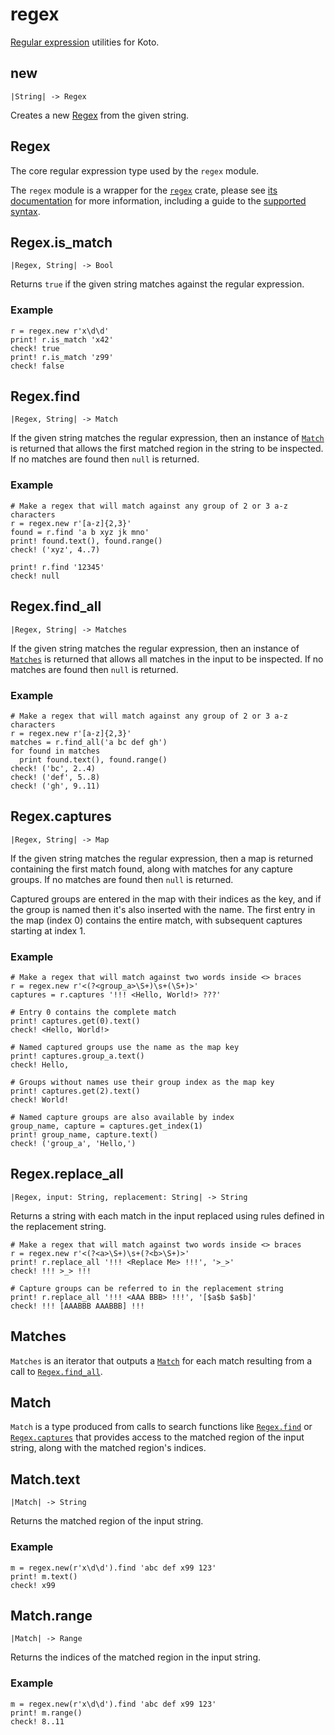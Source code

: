 # regex

[Regular expression][regex-wiki] utilities for Koto.

## new

```kototype
|String| -> Regex
```

Creates a new [Regex](#regex-1) from the given string.


## Regex

The core regular expression type used by the `regex` module.

The `regex` module is a wrapper for the [`regex`][regex-crate] crate, 
please see [its documentation][regex-docs] for more information, 
including a guide to the [supported syntax][syntax-docs].

## Regex.is_match

```kototype
|Regex, String| -> Bool
```

Returns `true` if the given string matches against the regular expression.

### Example

```koto
r = regex.new r'x\d\d'
print! r.is_match 'x42'
check! true
print! r.is_match 'z99'
check! false
```

## Regex.find

```kototype
|Regex, String| -> Match
```

If the given string matches the regular expression, then an instance of
[`Match`](#match) is returned that allows the first matched region in the string
to be inspected. If no matches are found then `null` is returned.

### Example

```koto
# Make a regex that will match against any group of 2 or 3 a-z characters
r = regex.new r'[a-z]{2,3}'
found = r.find 'a b xyz jk mno'
print! found.text(), found.range()
check! ('xyz', 4..7)

print! r.find '12345'
check! null
```

## Regex.find_all

```kototype
|Regex, String| -> Matches 
```

If the given string matches the regular expression, then an instance of
[`Matches`](#matches) is returned that allows all matches in the input to be
inspected. If no matches are found then `null` is returned.

### Example

```koto
# Make a regex that will match against any group of 2 or 3 a-z characters
r = regex.new r'[a-z]{2,3}'
matches = r.find_all('a bc def gh')
for found in matches
  print found.text(), found.range()
check! ('bc', 2..4)
check! ('def', 5..8)
check! ('gh', 9..11)
```

## Regex.captures

```kototype
|Regex, String| -> Map
```

If the given string matches the regular expression, then a map is returned
containing the first match found, along with matches for any capture groups.
If no matches are found then `null` is returned.

Captured groups are entered in the map with their indices as the key, 
and if the group is named then it's also inserted with the name.
The first entry in the map (index 0) contains the entire match, with subsequent
captures starting at index 1.

### Example

```koto
# Make a regex that will match against two words inside <> braces
r = regex.new r'<(?<group_a>\S+)\s+(\S+)>'
captures = r.captures '!!! <Hello, World!> ???'

# Entry 0 contains the complete match
print! captures.get(0).text()
check! <Hello, World!>

# Named captured groups use the name as the map key
print! captures.group_a.text()
check! Hello,

# Groups without names use their group index as the map key
print! captures.get(2).text()
check! World!

# Named capture groups are also available by index
group_name, capture = captures.get_index(1)
print! group_name, capture.text()
check! ('group_a', 'Hello,')
```

## Regex.replace_all

```kototype
|Regex, input: String, replacement: String| -> String
```

Returns a string with each match in the input replaced using rules defined in
the replacement string.

```koto
# Make a regex that will match against two words inside <> braces
r = regex.new r'<(?<a>\S+)\s+(?<b>\S+)>'
print! r.replace_all '!!! <Replace Me> !!!', '>_>'
check! !!! >_> !!!

# Capture groups can be referred to in the replacement string
print! r.replace_all '!!! <AAA BBB> !!!', '[$a$b $a$b]'
check! !!! [AAABBB AAABBB] !!!
```

## Matches

`Matches` is an iterator that outputs a [`Match`](#match) for each match 
resulting from a call to [`Regex.find_all`](#regex-find-all).

## Match

`Match` is a type produced from calls to search functions like
[`Regex.find`](#regex-find) or [`Regex.captures`](#regex-captures) that provides 
access to the matched region of the input string, 
along with the matched region's indices.

## Match.text

```kototype
|Match| -> String
```

Returns the matched region of the input string.


### Example

```koto
m = regex.new(r'x\d\d').find 'abc def x99 123'
print! m.text()
check! x99
```

## Match.range

```kototype
|Match| -> Range
```

Returns the indices of the matched region in the input string.


### Example

```koto
m = regex.new(r'x\d\d').find 'abc def x99 123'
print! m.range()
check! 8..11
```

[regex-crate]: https://github.com/rust-lang/regex
[regex-docs]: https://docs.rs/regex/latest/regex/
[regex-wiki]: https://en.wikipedia.org/wiki/Regular_expression
[syntax-docs]: https://docs.rs/regex/latest/regex/#syntax
